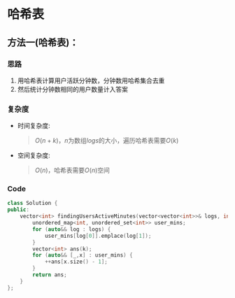 # 哈希表
## 方法一(哈希表)：
### 思路
1. 用哈希表计算用户活跃分钟数，分钟数用哈希集合去重
2. 然后统计分钟数相同的用户数量计入答案
   

### 复杂度
- 时间复杂度:
  > $O(n+k)$，$n$为数组$logs$的大小，遍历哈希表需要$O(k)$
- 空间复杂度:
  > $O(n)$，哈希表需要$O(n)$空间

### Code
```C++ []
class Solution {
public:
    vector<int> findingUsersActiveMinutes(vector<vector<int>>& logs, int k) {
        unordered_map<int, unordered_set<int>> user_mins;
        for (auto&& log : logs) {
            user_mins[log[0]].emplace(log[1]);
        }
        vector<int> ans(k);
        for (auto&& [_,x] : user_mins) {
            ++ans[x.size() - 1];
        }
        return ans;
    }
};
```